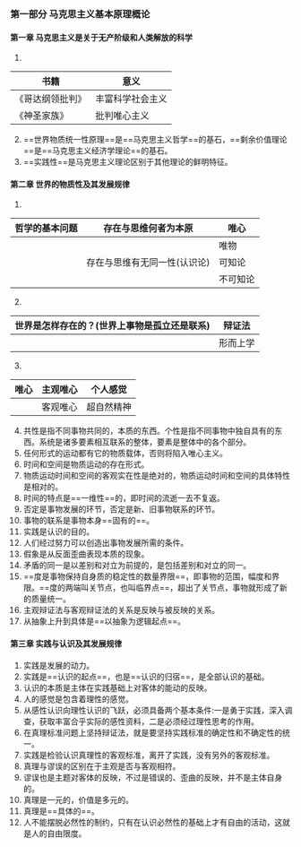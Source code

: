 ### 第一部分 马克思主义基本原理概论

#### 第一章 马克思主义是关于无产阶级和人类解放的科学

1. 

| 书籍             | 意义             |
| ---------------- | ---------------- |
| 《哥达纲领批判》 | 丰富科学社会主义 |
| 《神圣家族》     | 批判唯心主义     |

2. ==世界物质统一性原理==是==马克思主义哲学==的基石，==剩余价值理论==是==马克思主义经济学理论==的基石。
3. ==实践性==是马克思主义理论区别于其他理论的鲜明特征。

#### 第二章 世界的物质性及其发展规律

1. 

| 哲学的基本问题 | 存在与思维何者为本原         | 唯心     |
| -------------- | ---------------------------- | -------- |
|                |                              | 唯物     |
|                | 存在与思维有无同一性(认识论) | 可知论   |
|                |                              | 不可知论 |

2. 

| 世界是怎样存在的？(世界上事物是孤立还是联系) | 辩证法   |
| -------------------------------------------- | -------- |
|                                              | 形而上学 |

3. 

| 唯心 | 主观唯心 | 个人感觉   |
| ---- | -------- | ---------- |
|      | 客观唯心 | 超自然精神 |

4. 共性是指不同事物共同的，本质的东西。个性是指不同事物中独自具有的东西。系统是诸多要素相互联系的整体，要素是整体中的各个部分。
5. 任何形式的运动都有它的物质载体，否则将陷入唯心主义。
6. 时间和空间是物质运动的存在形式。
7. 物质运动时间和空间的客观实在性是绝对的，物质运动时间和空间的具体特性是相对的。
8. 时间的特点是==一维性==的，即时间的流逝一去不复返。
9. 否定是事物发展的环节，否定是新、旧事物联系的环节。
10. 事物的联系是事物本身==固有的==。
11. 实践是认识的目的。
12. 人们经过努力可以创造出事物发展所需的条件。
13. 假象是从反面歪曲表现本质的现象。
14. 矛盾的同一是以差别和对立为前提的，是包括差别和对立的同一。
15. ==度是事物保持自身质的稳定性的数量界限==，即事物的范围，幅度和界限。==度的两端叫关节点，也叫临界点==，超出了关节点，事物就形成了新的质量统一。
16. 主观辩证法与客观辩证法的关系是反映与被反映的关系。
17. 从抽象上升到具体是==以抽象为逻辑起点==。

#### 第三章 实践与认识及其发展规律

1. 实践是发展的动力。
2. 实践是==认识的起点==，也是==认识的归宿==，是全部认识的基础。
3. 认识的本质是主体在实践基础上对客体的能动的反映。
4. 人的感觉是包含着理性的感觉。
5. 从感性认识向理性认识的飞跃，必须具备两个基本条件:一是勇于实践，深入调查，获取丰富合乎实际的感性资料，二是必须经过理性思考的作用。
6. 在真理标准问题上坚持辩证法，就是要坚持实践标准的确定性和不确定性的统一。
7. 实践是检验认识真理性的客观标准，离开了实践，没有另外的客观标准。
8. 真理与谬误的区别在于主观是否与客观相符。
9. 谬误也是主题对客体的反映，不过是错误的、歪曲的反映，并不是主体自身的。
10. 真理是一元的，价值是多元的。
11. 真理是==具体的==。
12. 人不能摆脱必然性的制约，只有在认识必然性的基础上才有自由的活动，这就是人的自由限度。